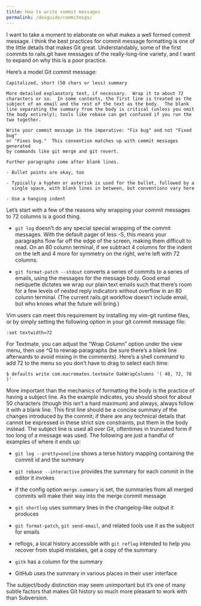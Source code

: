 ```yaml
---
title: How to write commit messages
permalink: /devguide/commitmsgs/
---
```


I want to take a moment to elaborate on what makes a well formed commit
message. I think the best practices for commit message formatting is one of the
little details that makes Git great. Understandably, some of the first commits
to rails.git have messages of the really-long-line variety, and I want to
expand on why this is a poor practice.

Here’s a model Git commit message:

~~~
Capitalized, short (50 chars or less) summary

More detailed explanatory text, if necessary.  Wrap it to about 72
characters or so.  In some contexts, the first line is treated as the
subject of an email and the rest of the text as the body.  The blank
line separating the summary from the body is critical (unless you omit
the body entirely); tools like rebase can get confused if you run the
two together.

Write your commit message in the imperative: "Fix bug" and not "Fixed bug"
or "Fixes bug."  This convention matches up with commit messages generated
by commands like git merge and git revert.

Further paragraphs come after blank lines.

- Bullet points are okay, too

- Typically a hyphen or asterisk is used for the bullet, followed by a
  single space, with blank lines in between, but conventions vary here

- Use a hanging indent
~~~

Let’s start with a few of the reasons why wrapping your commit messages to 72
columns is a good thing.

* `git log` doesn’t do any special special wrapping of the commit messages.
  With the default pager of less -S, this means your paragraphs flow far off
  the edge of the screen, making them difficult to read. On an 80 column
  terminal, if we subtract 4 columns for the indent on the left and 4 more for
  symmetry on the right, we’re left with 72 columns.

* `git format-patch --stdout` converts a series of commits to a series of
  emails, using the messages for the message body. Good email netiquette
  dictates we wrap our plain text emails such that there’s room for a few
  levels of nested reply indicators without overflow in an 80 column terminal.
  (The current rails.git workflow doesn’t include email, but who knows what the
  future will bring.)

Vim users can meet this requirement by installing my vim-git runtime files, or
by simply setting the following option in your git commit message file:

    :set textwidth=72

For Textmate, you can adjust the “Wrap Column” option under the view menu, then
use ^Q to rewrap paragraphs (be sure there’s a blank line afterwards to avoid
mixing in the comments). Here’s a shell command to add 72 to the menu so you
don’t have to drag to select each time:

    $ defaults write com.macromates.textmate OakWrapColumns '( 40, 72, 78 )'

More important than the mechanics of formatting the body is the practice of
having a subject line. As the example indicates, you should shoot for about 50
characters (though this isn’t a hard maximum) and always, always follow it with
a blank line. This first line should be a concise summary of the changes
introduced by the commit; if there are any technical details that cannot be
expressed in these strict size constraints, put them in the body instead. The
subject line is used all over Git, oftentimes in truncated form if too long of
a message was used. The following are just a handful of examples of where it
ends up:

* `git log --pretty=oneline` shows a terse history mapping containing the
  commit id and the summary

* `git rebase --interactive` provides the summary for each commit in the editor
  it invokes

* if the config option `merge.summary` is set, the summaries from all merged
  commits will make their way into the merge commit message

* `git shortlog` uses summary lines in the changelog-like output it produces

* `git format-patch`, `git send-email`, and related tools use it as the subject
  for emails

* reflogs, a local history accessible with `git reflog` intended to help you
  recover from stupid mistakes, get a copy of the summary

* `gitk` has a column for the summary

* GitHub uses the summary in various places in their user interface

The subject/body distinction may seem unimportant but it’s one of many subtle
factors that makes Git history so much more pleasant to work with than
Subversion.

